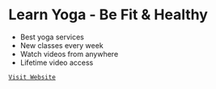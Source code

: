 # Learn Yoga - Be Fit & Healthy

- Best yoga services
- New classes every week
- Watch videos from anywhere
- Lifetime video access

[`Visit Website`](https://ber-yoga-srt.netlify.app)